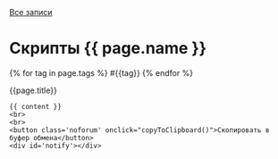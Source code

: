 <!DOCTYPE html>
<html>
<head>
   <meta http-equiv="content-type" content="text/html; charset=utf-8" />
   <title>Скрипты → {{ page.name }}</title>
   <link rel="stylesheet" href="/css/syntax.css" type="text/css" />
   <link rel="stylesheet" href="/css/screen.css" type="text/css" media="screen, projection" />
   <link href='http://fonts.googleapis.com/css?family=PT+Sans+Narrow&subset=latin,cyrillic' rel='stylesheet' type='text/css'>
   <meta name="viewport" content="width=device-width, initial-scale=1.0">
  <link rel="stylesheet"
        href="//cdnjs.cloudflare.com/ajax/libs/highlight.js/10.7.2/styles/default.min.css">
  <script src="//cdnjs.cloudflare.com/ajax/libs/highlight.js/10.7.2/highlight.min.js"></script>
</head>
<body>

<div class="site">
  <div class="title">
    <a href="/">Все записи</a>
  </div>

  <style>
  .hljs{
    padding: 10px 20px;
    background: #FEFBF3;
    border: 1px solid rgba(0,0,0,.2);
    -webkit-box-shadow: 0 1px 2px rgba(0,0,0,.1);
    -moz-box-shadow: 0 1px 2px rgba(0,0,0,.1);
    box-shadow: 0 1px 2px rgba(0,0,0,.1);
    border-radius: 3px;
  }
  </style>
  <script>
  const copyToClipboard = function(){
    const el = document.createElement('textarea');
    el.value = document.querySelector("code").textContent;
    document.body.appendChild(el);
    el.select();
    document.execCommand('copy');
    document.body.removeChild(el);
    document.querySelector('#notify').innerHTML = 'Скопировано';
    setTimeout(function(){
      document.querySelector('#notify').innerHTML = '';
    }, 2000);
  };
  </script>
  <div id="post" class='post'>
    <h1>Скрипты {{ page.name }}</h1>
    {% for tag in page.tags %}
      #{{tag}}
    {% endfor %}
    <div class='hr'></div>
    <p>
      {{page.title}}
    </p>

    {{ content }}
    <br>
    <br>
    <button class='noforum' onclick="copyToClipboard()">Скопировать в буфер обмена</button>
    <div id='notify'></div>
  </div>

  <br>
  <br>

  <div id='discourse-comments'></div>
  <script type="text/javascript">
    DiscourseEmbed = { discourseUrl: 'https://forum.bubujka.org/',
                       discourseEmbedUrl: 'https://bubujka.org{{page.url}}' };

    (function() {
      var d = document.createElement('script'); d.type = 'text/javascript'; d.async = true;
      d.src = DiscourseEmbed.discourseUrl + 'javascripts/embed.js';
      (document.getElementsByTagName('head')[0] || document.getElementsByTagName('body')[0]).appendChild(d);
    })();
  </script>
  <script>hljs.highlightAll();</script>

</div>
</body>
</html>
